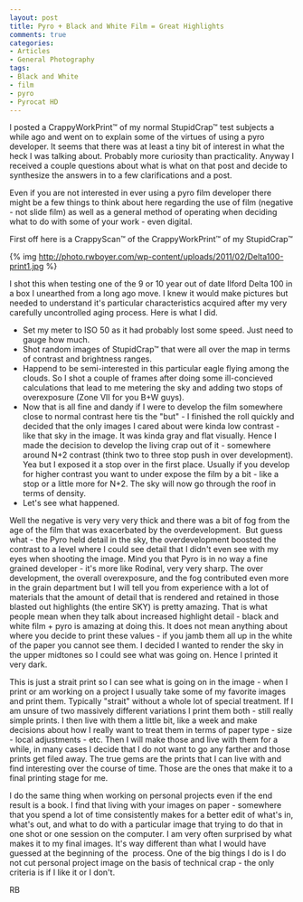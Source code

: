 ```yaml
---
layout: post
title: Pyro + Black and White Film = Great Highlights
comments: true
categories:
- Articles
- General Photography
tags:
- Black and White
- film
- pyro
- Pyrocat HD
---
```

I posted a CrappyWorkPrint™ of my normal StupidCrap™ test subjects a while ago and went on to explain some of the virtues of using a pyro developer. It seems that there was at least a tiny bit of interest in what the heck I was talking about. Probably more curiosity than practicality. Anyway I received a couple questions about what is what on that post and decide to synthesize the answers in to a few clarifications and a post.

Even if you are not interested in ever using a pyro film developer there might be a few things to think about here regarding the use of film (negative - not slide film) as well as a general method of operating when deciding what to do with some of your work - even digital.

First off here is a CrappyScan™ of the CrappyWorkPrint™ of my StupidCrap™

{% img http://photo.rwboyer.com/wp-content/uploads/2011/02/Delta100-print1.jpg %}

I shot this when testing one of the 9 or 10 year out of date Ilford Delta 100 in a box I unearthed from a long ago move. I knew it would make pictures but needed to understand it's particular characteristics acquired after my very carefully uncontrolled aging process. Here is what I did.
<ul>
	<li>Set my meter to ISO 50 as it had probably lost some speed. Just need to gauge how much.</li>
	<li>Shot random images of StupidCrap™ that were all over the map in terms of contrast and brightness ranges.</li>
	<li>Happend to be semi-interested in this particular eagle flying among the clouds. So I shot a couple of frames after doing some ill-concieved calculations that lead to me metering the sky and adding two stops of overexposure (Zone VII for you B+W guys).</li>
	<li>Now that is all fine and dandy if I were to develop the film somewhere close to normal contrast here tis the "but" - I finished the roll quickly and decided that the only images I cared about were kinda low contrast - like that sky in the image. It was kinda gray and flat visually. Hence I made the decision to develop the living crap out of it - somewhere around N+2 contrast (think two to three stop push in over development). Yea but I exposed it a stop over in the first place. Usually if you develop for higher contrast you want to under expose the film by a bit - like a stop or a little more for N+2. The sky will now go through the roof in terms of density.</li>
	<li>Let's see what happened.</li>
</ul>
Well the negative is very very very thick and there was a bit of fog from the age of the film that was exacerbated by the overdevelopment.  But guess what - the Pyro held detail in the sky, the overdevelopment boosted the contrast to a level where I could see detail that I didn't even see with my eyes when shooting the image. Mind you that Pyro is in no way a fine grained developer - it's more like Rodinal, very very sharp. The over development, the overall overexposure, and the fog contributed even more in the grain department but I will tell you from experience with a lot of materials that the amount of detail that is rendered and retained in those blasted out highlights (the entire SKY) is pretty amazing. That is what people mean when they talk about increased highlight detail - black and white film + pyro is amazing at doing this. It does not mean anything about where you decide to print these values - if you jamb them all up in the white of the paper you cannot see them. I decided I wanted to render the sky in the upper midtones so I could see what was going on. Hence I printed it very dark.

This is just a strait print so I can see what is going on in the image - when I print or am working on a project I usually take some of my favorite images and print them. Typically "strait" without a whole lot of special treatment. If I am unsure of two massively different variations I print them both - still really simple prints. I then live with them a little bit, like a week and make decisions about how I really want to treat them in terms of paper type - size - local adjustments - etc. Then I will make those and live with them for a while, in many cases I decide that I do not want to go any farther and those prints get filed away. The true gems are the prints that I can live with and find interesting over the course of time. Those are the ones that make it to a final printing stage for me.

I do the same thing when working on personal projects even if the end result is a book. I find that living with your images on paper - somewhere that you spend a lot of time consistently makes for a better edit of what's in, what's out, and what to do with a particular image that trying to do that in one shot or one session on the computer. I am very often surprised by what makes it to my final images. It's way different than what I would have guessed at the beginning of the  process. One of the big things I do is I do not cut personal project image on the basis of technical crap - the only criteria is if I like it or I don't.

RB
